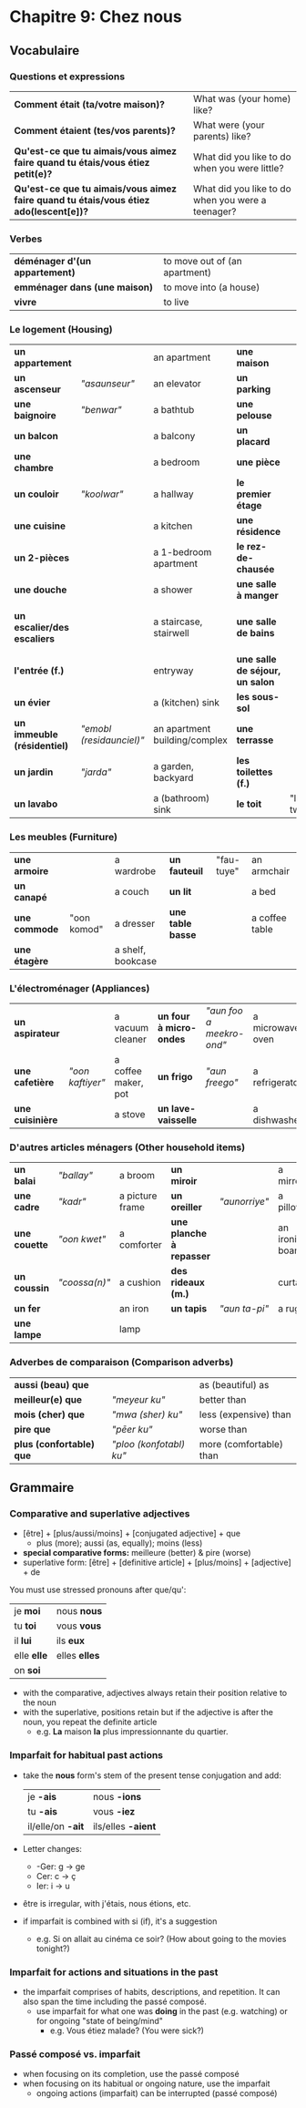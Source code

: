 # Chapitre 9: Chez nous

## Vocabulaire

### Questions et expressions

|                                                              |                                                   |
| ------------------------------------------------------------ | ------------------------------------------------- |
| **Comment était (ta/votre maison)?**                         | What was (your home) like?                        |
| **Comment étaient (tes/vos parents)?**                       | What were (your parents) like?                    |
| **Qu'est-ce que tu aimais/vous aimez faire quand tu étais/vous étiez petit(e)?** | What did you like to do when you were little?     |
| **Qu'est-ce que tu aimais/vous aimez faire quand tu étais/vous étiez ado(lescent[e])?** | What did you like to do when you were a teenager? |

### Verbes

|                                  |                               |
| -------------------------------- | ----------------------------- |
| **déménager d'(un appartement)** | to move out of (an apartment) |
| **emménager dans (une maison)**  | to move into (a house)        |
| **vivre**                        | to live                       |

### Le logement (Housing)

|                               |                          |                               |                                   |          |                          |
| ----------------------------- | ------------------------ | ----------------------------- | --------------------------------- | -------- | ------------------------ |
| **un appartement**            |                          | an apartment                  | **une maison**                    |          | a house, home            |
| **un ascenseur**              | *"asaunseur"*            | an elevator                   | **un parking**                    |          | a parking lot/area       |
| **une baignoire**             | *"benwar"*               | a bathtub                     | **une pelouse**                   |          | a lawn                   |
| **un balcon**                 |                          | a balcony                     | **un placard**                    |          | a closet                 |
| **une chambre**               |                          | a bedroom                     | **une pièce**                     |          | a room (in a house)      |
| **un couloir**                | *"koolwar"*              | a hallway                     | **le premier étage**              |          | second story/floor       |
| **une cuisine**               |                          | a kitchen                     | **une résidence**                 |          | a residence              |
| **un 2-pièces**               |                          | a 1-bedroom apartment         | **le rez-de-chausée**             |          | ground floor             |
| **une douche**                |                          | a shower                      | **une salle à manger**            |          | a dining room            |
| **un escalier/des escaliers** |                          | a staircase, stairwell        | **une salle de bains**            |          | a bathroom (has bathtub) |
| **l'entrée (f.)**             |                          | entryway                      | **une salle de séjour, un salon** |          | a living room            |
| **un évier**                  |                          | a (kitchen) sink              | **les sous-sol**                  |          | basement                 |
| **un immeuble (résidentiel)** | *"emobl (residaunciel)"* | an apartment building/complex | **une terrasse**                  |          | a terrace                |
| **un jardin**                 | *"jarda"*                | a garden, backyard            | **les toilettes (f.)**            |          | toilet (room w/ toilet)  |
| **un lavabo**                 |                          | a (bathroom) sink             | **le toit**                       | "lu twa" | roof                     |

### Les meubles (Furniture)

|                 |             |                   |                     |            |                |
| --------------- | ----------- | ----------------- | ------------------- | ---------- | -------------- |
| **une armoire** |             | a wardrobe        | **un fauteuil**     | "fau-tuye" | an armchair    |
| **un canapé**   |             | a couch           | **un lit**          |            | a bed          |
| **une commode** | "oon komod" | a dresser         | **une table basse** |            | a coffee table |
| **une étagère** |             | a shelf, bookcase |                     |            |                |

### L'électroménager (Appliances)

|                    |                  |                     |                           |                          |                  |
| ------------------ | ---------------- | ------------------- | ------------------------- | ------------------------ | ---------------- |
| **un aspirateur**  |                  | a vacuum cleaner    | **un four à micro-ondes** | *"aun foo a meekro-ond"* | a microwave oven |
| **une cafetière**  | *"oon kaftiyer"* | a coffee maker, pot | **un frigo**              | *"aun freego"*           | a refrigerator   |
| **une cuisinière** |                  | a stove             | **un lave-vaisselle**     |                          | a dishwasher     |

### D'autres articles ménagers (Other household items)

|                 |               |                 |                            |               |                  |
| --------------- | ------------- | --------------- | -------------------------- | ------------- | ---------------- |
| **un balai**    | *"ballay"*    | a broom         | **un miroir**              |               | a mirror         |
| **une cadre**   | *"kadr"*      | a picture frame | **un oreiller**            | *"aunorriye"* | a pillow         |
| **une couette** | *"oon kwet"*  | a comforter     | **une planche à repasser** |               | an ironing board |
| **un coussin**  | *"coossa(n)"* | a cushion       | **des rideaux (m.)**       |               | curtain          |
| **un fer**      |               | an iron         | **un tapis**               | *"aun ta-pi"* | a rug            |
| **une lampe**   |               | lamp            |                            |               |                  |

### Adverbes de comparaison (Comparison adverbs)

|                            |                         |                         |
| -------------------------- | ----------------------- | ----------------------- |
| **aussi (beau) que**       |                         | as (beautiful) as       |
| **meilleur(e) que**        | *"meyeur ku"*           | better than             |
| **mois (cher) que**        | *"mwa (sher) ku"*       | less (expensive) than   |
| **pire que**               | *"pēer ku"*             | worse than              |
| **plus (confortable) que** | *"ploo (konfotabl) ku"* | more (comfortable) than |

## Grammaire

### Comparative and superlative adjectives

* [être] + [plus/aussi/moins] + [conjugated adjective] + que
  * plus (more); aussi (as, equally); moins (less)
* **special comparative forms:** meilleure (better) & pire (worse)
* superlative form: [être] + [definitive article] + [plus/moins] + [adjective] + de

You must use stressed pronouns after que/qu':

|               |                 |
| ------------- | --------------- |
| je **moi**    | nous **nous**   |
| tu **toi**    | vous **vous**   |
| il **lui**    | ils **eux**     |
| elle **elle** | elles **elles** |
| on **soi**    |                 |

* with the comparative, adjectives always retain their position relative to the noun
* with the superlative, positions retain but if the adjective is after the noun, you repeat the definite article
  * e.g. **La** maison **la** plus impressionnante du quartier.

### Imparfait for habitual past actions

* take the **nous** form's stem of the present tense conjugation and add:

  |                     |                      |
  | ------------------- | -------------------- |
  | je **-ais**         | nous **-ions**       |
  | tu **-ais**         | vous **-iez**        |
  | il/elle/on **-ait** | ils/elles **-aient** |

* Letter changes:

  * -Ger: g -> ge
  * Cer: c -> ç
  * Ier: i -> u

* être is irregular, with j'étais, nous étions, etc.

* if imparfait is combined with si (if), it's a suggestion

  * e.g. Si on allait au cinéma ce soir? (How about going to the movies tonight?)

### Imparfait for actions and situations in the past

* the imparfait comprises of habits, descriptions, and repetition. It can also span the time including the passé composé.
  * use imparfait for what one was **doing** in the past (e.g. watching) or for ongoing "state of being/mind"
    * e.g. Vous étiez malade? (You were sick?)

### Passé composé vs. imparfait

* when focusing on its completion, use the passé composé
* when focusing on its habitual or ongoing nature, use the imparfait
  * ongoing actions (imparfait) can be interrupted (passé composé)

